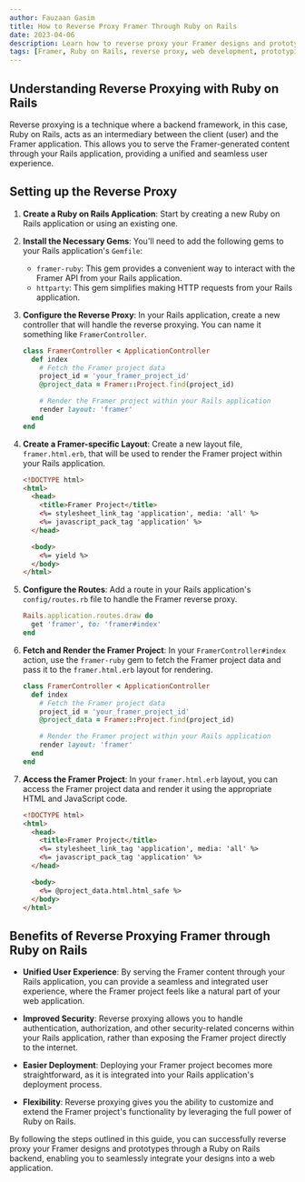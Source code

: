 ```yaml
---
author: Fauzaan Gasim
title: How to Reverse Proxy Framer Through Ruby on Rails
date: 2023-04-06
description: Learn how to reverse proxy your Framer designs and prototypes through a Ruby on Rails backend, enabling you to seamlessly integrate your designs into a web application.
tags: [Framer, Ruby on Rails, reverse proxy, web development, prototyping]
---
```


## Understanding Reverse Proxying with Ruby on Rails

Reverse proxying is a technique where a backend framework, in this case, Ruby on Rails, acts as an intermediary between the client (user) and the Framer application. This allows you to serve the Framer-generated content through your Rails application, providing a unified and seamless user experience.

## Setting up the Reverse Proxy

1. **Create a Ruby on Rails Application**: Start by creating a new Ruby on Rails application or using an existing one.

2. **Install the Necessary Gems**: You'll need to add the following gems to your Rails application's `Gemfile`:
   - `framer-ruby`: This gem provides a convenient way to interact with the Framer API from your Rails application.
   - `httparty`: This gem simplifies making HTTP requests from your Rails application.

3. **Configure the Reverse Proxy**: In your Rails application, create a new controller that will handle the reverse proxying. You can name it something like `FramerController`.

   ```ruby
   class FramerController < ApplicationController
     def index
       # Fetch the Framer project data
       project_id = 'your_framer_project_id'
       @project_data = Framer::Project.find(project_id)

       # Render the Framer project within your Rails application
       render layout: 'framer'
     end
   end
   ```

4. **Create a Framer-specific Layout**: Create a new layout file, `framer.html.erb`, that will be used to render the Framer project within your Rails application.

   ```html
   <!DOCTYPE html>
   <html>
     <head>
       <title>Framer Project</title>
       <%= stylesheet_link_tag 'application', media: 'all' %>
       <%= javascript_pack_tag 'application' %>
     </head>

     <body>
       <%= yield %>
     </body>
   </html>
   ```

5. **Configure the Routes**: Add a route in your Rails application's `config/routes.rb` file to handle the Framer reverse proxy.

   ```ruby
   Rails.application.routes.draw do
     get 'framer', to: 'framer#index'
   end
   ```

6. **Fetch and Render the Framer Project**: In your `FramerController#index` action, use the `framer-ruby` gem to fetch the Framer project data and pass it to the `framer.html.erb` layout for rendering.

   ```ruby
   class FramerController < ApplicationController
     def index
       # Fetch the Framer project data
       project_id = 'your_framer_project_id'
       @project_data = Framer::Project.find(project_id)

       # Render the Framer project within your Rails application
       render layout: 'framer'
     end
   end
   ```

7. **Access the Framer Project**: In your `framer.html.erb` layout, you can access the Framer project data and render it using the appropriate HTML and JavaScript code.

   ```html
   <!DOCTYPE html>
   <html>
     <head>
       <title>Framer Project</title>
       <%= stylesheet_link_tag 'application', media: 'all' %>
       <%= javascript_pack_tag 'application' %>
     </head>

     <body>
       <%= @project_data.html.html_safe %>
     </body>
   </html>
   ```

## Benefits of Reverse Proxying Framer through Ruby on Rails

- **Unified User Experience**: By serving the Framer content through your Rails application, you can provide a seamless and integrated user experience, where the Framer project feels like a natural part of your web application.

- **Improved Security**: Reverse proxying allows you to handle authentication, authorization, and other security-related concerns within your Rails application, rather than exposing the Framer project directly to the internet.

- **Easier Deployment**: Deploying your Framer project becomes more straightforward, as it is integrated into your Rails application's deployment process.

- **Flexibility**: Reverse proxying gives you the ability to customize and extend the Framer project's functionality by leveraging the full power of Ruby on Rails.

By following the steps outlined in this guide, you can successfully reverse proxy your Framer designs and prototypes through a Ruby on Rails backend, enabling you to seamlessly integrate your designs into a web application.